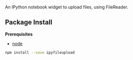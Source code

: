 An IPython notebook widget to upload files, using FileReader.

Package Install
---------------

**Prerequisites**
- [node](http://nodejs.org/)

```bash
npm install --save ipyfileupload
```
